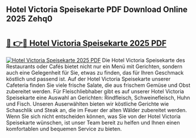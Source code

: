 ## Hotel Victoria Speisekarte PDF Download Online 2025 Zehq0

# <h2><a href="http://gc99qqx.nevu.top/?p=Hotel+Victoria+Speisekarte">🔗 👉🔴 Hotel Victoria Speisekarte 2025 PDF</a></h2>

[![Hotel Victoria Speisekarte 2025 PDF](https://i.imgur.com/dBaPXMq.png)](http://gc99qqx.nevu.top/?p=Hotel+Victoria+Speisekarte)
Die Hotel Victoria Speisekarte des Restaurants oder Cafés bietet nicht nur ein Menü mit Gerichten, sondern auch eine Gelegenheit für Sie, etwas zu finden, das für Ihren Geschmack köstlich und passend ist. Auf der Hotel Victoria Speisekarte unserer Cafeteria finden Sie viele frische Salate, die aus frischem Gemüse und Obst zubereitet werden. Für Fleischliebhaber gibt es auf unserer Hotel Victoria Speisekarte eine Auswahl an Gerichten: Rindfleisch, Schweinefleisch, Huhn und Fisch. Unseren Auserwählten bieten wir köstliche Gerichte wie Schaschlik und Steak an, die im Feuer der alten Wälder zubereitet werden. Wenn Sie sich nicht entscheiden können, was Sie von der Hotel Victoria Speisekarte wünschen, ist unser Team bereit zu helfen und Ihnen einen komfortablen und bequemen Service zu bieten.
